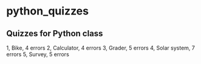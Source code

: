 # python_quizzes
Quizzes for Python class
------------------------
1, Bike, 4 errors 
2, Calculator, 4 errors
3, Grader, 5 errors
4, Solar system, 7 errors
5, Survey, 5 errors
